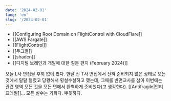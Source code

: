 ```yaml
---
date: '2024-02-01'
lang: 'en'
slug: '/2024-02-01'
---
```


- [[Configuring Root Domain on FlightControl with CloudFlare]]
- [[AWS Fargate]]
- [[FlightControl]]
- [[두그열]]
- [[shadcn]]
- [[디지털 브레인과 개발에 대한 질문 편지 (February 2024)]]

오늘 L사 면접을 후회 없이 봤다. 한달 전 T사 면접에서 전혀 준비되지 않은 상태로 모든 것에서 탈탈 털렸고 당황해서 횡설수설하고 했는데, 그때를 반면교사를 삼아 이번에는 관련 영역 모든 것을 모든 면에서 완벽하게 준비했다(고 생각한다). [[Antifragile|안티프래질]]... 모든 실수는 기회다. 뿌듯하다.
